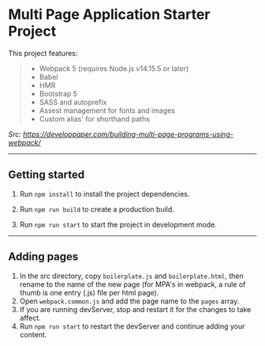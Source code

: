 
# Multi Page Application Starter Project

This project features:

> * Webpack 5 (requires Node.js v14.15.5 or later)
> * Babel
> * HMR
> * Bootstrap 5
> * SASS and autoprefix
> * Assest management for fonts and images
> * Custom alias' for shorthand paths

*Src: https://developpaper.com/building-multi-page-programs-using-webpack/*

***

## Getting started

1. Run `npm install` to install the project dependencies.

2. Run `npm run build` to create a production build.

3. Run `npm run start` to start the project in development mode.

***

## Adding pages
1. In the src directory, copy `boilerplate.js` and `boilerplate.html`, then rename to the name of the new page (for MPA's in webpack, a rule of thumb is one entry (.js) file per html page).
2. Open `webpack.common.js` and add the page name to the `pages` array.
3. If you are running devServer, stop and restart it for the changes to take affect.
4. Run `npm run start` to restart the devServer and continue adding your content.